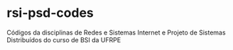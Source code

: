 # rsi-psd-codes
Códigos da disciplinas de Redes e Sistemas Internet e Projeto de Sistemas Distribuídos do curso de BSI da UFRPE
